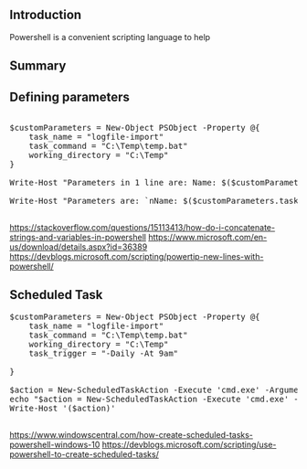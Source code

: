 ## Introduction

Powershell is a convenient scripting language to help  

## Summary


## Defining parameters

<pre>

$customParameters = New-Object PSObject -Property @{
    task_name = "logfile-import"
    task_command = "C:\Temp\temp.bat"
    working_directory = "C:\Temp"
}

Write-Host "Parameters in 1 line are: Name: $($customParameters.task_name) Command: $($customParameters.task_command) Work Dir: $($customParameters.working_directory)" -ForegroundColor Green

Write-Host "Parameters are: `nName: $($customParameters.task_name) `nCommand: $($customParameters.task_command) `nWork Dir: $($customParameters.working_directory)" -ForegroundColor Green

</pre>


https://stackoverflow.com/questions/15113413/how-do-i-concatenate-strings-and-variables-in-powershell
https://www.microsoft.com/en-us/download/details.aspx?id=36389
https://devblogs.microsoft.com/scripting/powertip-new-lines-with-powershell/

## Scheduled Task


<pre>
$customParameters = New-Object PSObject -Property @{
    task_name = "logfile-import"
    task_command = "C:\Temp\temp.bat"
    working_directory = "C:\Temp"
    task_trigger = "-Daily -At 9am"

}

$action = New-ScheduledTaskAction -Execute 'cmd.exe' -Argument $($customParameters.task_command)
echo "$action = New-ScheduledTaskAction -Execute 'cmd.exe' -Argument C:\Temp\temp.bat"
Write-Host '($action)'

</pre>

https://www.windowscentral.com/how-create-scheduled-tasks-powershell-windows-10
https://devblogs.microsoft.com/scripting/use-powershell-to-create-scheduled-tasks/

